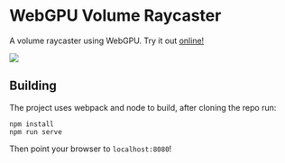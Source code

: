 # WebGPU Volume Raycaster

A volume raycaster using WebGPU. Try it out [online!](https://www.willusher.io/webgpu-volume-raycaster/)

![](https://i.imgur.com/6zNv57i.png)

## Building

The project uses webpack and node to build, after cloning the repo run:

```
npm install
npm run serve
```

Then point your browser to `localhost:8080`!
